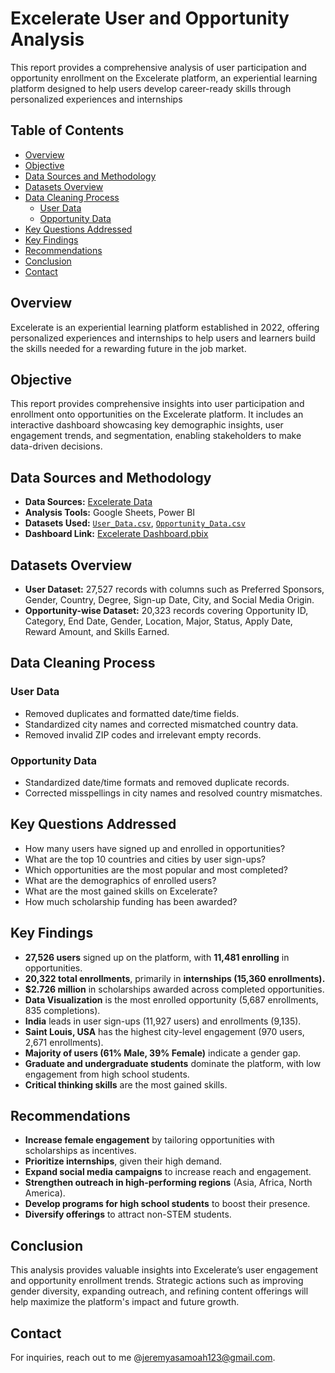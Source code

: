 # Excelerate User and Opportunity Analysis
This report provides a comprehensive analysis of user participation and opportunity enrollment on the Excelerate platform, an experiential learning platform designed to help users develop career-ready skills through personalized experiences and internships

## Table of Contents
- [Overview](#overview)
- [Objective](#objective)
- [Data Sources and Methodology](#data-sources-and-methodology)
- [Datasets Overview](#datasets-overview)
- [Data Cleaning Process](#data-cleaning-process)
  - [User Data](#user-data)
  - [Opportunity Data](#opportunity-data)
- [Key Questions Addressed](#key-questions-addressed)
- [Key Findings](#key-findings)
- [Recommendations](#recommendations)
- [Conclusion](#conclusion)
- [Contact](#contact)

## Overview
Excelerate is an experiential learning platform established in 2022, offering personalized experiences and internships to help users and learners build the skills needed for a rewarding future in the job market.

## Objective
This report provides comprehensive insights into user participation and enrollment onto opportunities on the Excelerate platform. It includes an interactive dashboard showcasing key demographic insights, user engagement trends, and segmentation, enabling stakeholders to make data-driven decisions.

## Data Sources and Methodology
- **Data Sources:** [Excelerate Data](https://engage.4excelerate.org/mod/assign/view.php?id=20052)
- **Analysis Tools:** Google Sheets, Power BI
- **Datasets Used:** [`User_Data.csv`](#), [`Opportunity_Data.csv`](#)
- **Dashboard Link:** [Excelerate Dashboard.pbix](#)

## Datasets Overview
- **User Dataset:** 27,527 records with columns such as Preferred Sponsors, Gender, Country, Degree, Sign-up Date, City, and Social Media Origin.
- **Opportunity-wise Dataset:** 20,323 records covering Opportunity ID, Category, End Date, Gender, Location, Major, Status, Apply Date, Reward Amount, and Skills Earned.

## Data Cleaning Process
### User Data
- Removed duplicates and formatted date/time fields.
- Standardized city names and corrected mismatched country data.
- Removed invalid ZIP codes and irrelevant empty records.

### Opportunity Data
- Standardized date/time formats and removed duplicate records.
- Corrected misspellings in city names and resolved country mismatches.

## Key Questions Addressed
- How many users have signed up and enrolled in opportunities?
- What are the top 10 countries and cities by user sign-ups?
- Which opportunities are the most popular and most completed?
- What are the demographics of enrolled users?
- What are the most gained skills on Excelerate?
- How much scholarship funding has been awarded?

## Key Findings
- **27,526 users** signed up on the platform, with **11,481 enrolling** in opportunities.
- **20,322 total enrollments**, primarily in **internships (15,360 enrollments).**
- **$2.726 million** in scholarships awarded across completed opportunities.
- **Data Visualization** is the most enrolled opportunity (5,687 enrollments, 835 completions).
- **India** leads in user sign-ups (11,927 users) and enrollments (9,135).
- **Saint Louis, USA** has the highest city-level engagement (970 users, 2,671 enrollments).
- **Majority of users (61% Male, 39% Female)** indicate a gender gap.
- **Graduate and undergraduate students** dominate the platform, with low engagement from high school students.
- **Critical thinking skills** are the most gained skills.

## Recommendations
- **Increase female engagement** by tailoring opportunities with scholarships as incentives.
- **Prioritize internships**, given their high demand.
- **Expand social media campaigns** to increase reach and engagement.
- **Strengthen outreach in high-performing regions** (Asia, Africa, North America).
- **Develop programs for high school students** to boost their presence.
- **Diversify offerings** to attract non-STEM students.

## Conclusion
This analysis provides valuable insights into Excelerate’s user engagement and opportunity enrollment trends. Strategic actions such as improving gender diversity, expanding outreach, and refining content offerings will help maximize the platform's impact and future growth.

## Contact
For inquiries, reach out to me @jeremyasamoah123@gmail.com. 

